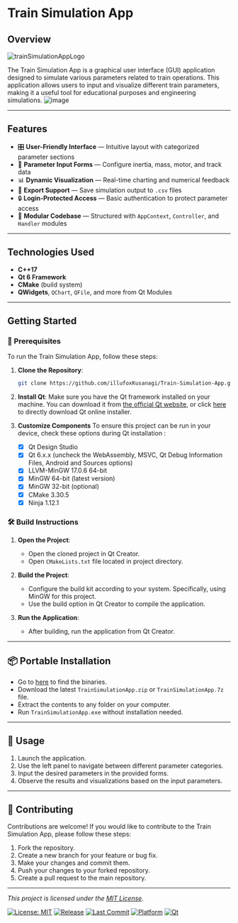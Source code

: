 # Train Simulation App

## Overview
![trainSimulationAppLogo](https://github.com/user-attachments/assets/c8c9747c-b962-458f-bf7a-166f7b57ff48)

The Train Simulation App is a graphical user interface (GUI) application designed to simulate various parameters related to train operations. This application allows users to input and visualize different train parameters, making it a useful tool for educational purposes and engineering simulations.
![image](https://github.com/user-attachments/assets/4c365f79-ba6d-44a6-a12c-6dbe0bf1c197)

---

## Features

- 🎛️ **User-Friendly Interface** — Intuitive layout with categorized parameter sections  
- 🧮 **Parameter Input Forms** — Configure inertia, mass, motor, and track data  
- 📊 **Dynamic Visualization** — Real-time charting and numerical feedback  
- 📁 **Export Support** — Save simulation output to `.csv` files  
- 🔒 **Login-Protected Access** — Basic authentication to protect parameter access  
- 🧩 **Modular Codebase** — Structured with `AppContext`, `Controller`, and `Handler` modules 

---

## Technologies Used

- **C++17**
- **Qt 6 Framework**
- **CMake** (build system)
- **QWidgets**, `QChart`, `QFile`, and more from Qt Modules

---

## Getting Started

### 🔧 Prerequisites

To run the Train Simulation App, follow these steps:

1. **Clone the Repository**:
   ```bash
   git clone https://github.com/illufoxKusanagi/Train-Simulation-App.git
   ```

2. **Install Qt**: Make sure you have the Qt framework installed on your machine. You can download it from [the official Qt website](https://www.qt.io/download), or click [here](https://d13lb3tujbc8s0.cloudfront.net/onlineinstallers/qt-online-installer-windows-x64-4.9.0.exe) to directly download Qt online installer.

3. **Customize Components** 
   To ensure this project can be run in your device, check these options during Qt installation : 
   - [x] Qt Design Studio
   - [x] Qt 6.x.x (uncheck the WebAssembly, MSVC, Qt Debug Information Files, Android and Sources options)
   - [x] LLVM-MinGW 17.0.6 64-bit
   - [x] MinGW 64-bit (latest version)
   - [x] MinGW 32-bit (optional)
   - [x] CMake 3.30.5
   - [x] Ninja 1.12.1

### 🛠️ Build Instructions

1. **Open the Project**:
   - Open the cloned project in Qt Creator.
   - Open `CMakeLists.txt` file located in project directory.

2. **Build the Project**:
   - Configure the build kit according to your system. Specifically, using MinGW for this project.
   - Use the build option in Qt Creator to compile the application.

3. **Run the Application**:
   - After building, run the application from Qt Creator.

---

## 📦 Portable Installation

   - Go to [here](https://github.com/illufoxKusanagi/Train-Simulation-App/releases) to find the binaries.
   - Download the latest `TrainSimulationApp.zip` or `TrainSimulationApp.7z` file.
   - Extract the contents to any folder on your computer.
   - Run `TrainSimulationApp.exe` without installation needed.

---

## 🚀 Usage

1. Launch the application.
2. Use the left panel to navigate between different parameter categories.
3. Input the desired parameters in the provided forms.
4. Observe the results and visualizations based on the input parameters.

---

## 🤝 Contributing

Contributions are welcome! If you would like to contribute to the Train Simulation App, please follow these steps:

1. Fork the repository.
2. Create a new branch for your feature or bug fix.
3. Make your changes and commit them.
4. Push your changes to your forked repository.
5. Create a pull request to the main repository.

---

*This project is licensed under the [MIT License](https://opensource.org/licenses/MIT).*

[![License: MIT](https://img.shields.io/badge/License-MIT-red.svg)](https://opensource.org/licenses/MIT)
[![Release](https://img.shields.io/github/v/release/illufoxKusanagi/Train-Simulation-App?display_name=tag&sort=semver)](https://github.com/illufoxKusanagi/Train-Simulation-App/releases)
[![Last Commit](https://img.shields.io/github/last-commit/illufoxKusanagi/Train-Simulation-App)](https://github.com/illufoxKusanagi/Train-Simulation-App/commits/main)
[![Platform](https://img.shields.io/badge/platform-Windows-blue)](#)
[![Qt](https://img.shields.io/badge/Qt-6.x-green)](https://www.qt.io/)
